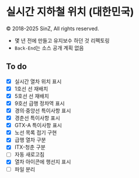 # 실시간 지하철 위치 (대한민국)
© 2018-2025 SinZ, All rights reserved.

- 몇 년 전에 만들고 유지보수 하던 것 리펙토링
- `Back-End`는 소스 공개 계획 없음

## To do
- [x] 실시간 열차 위치 표시
- [x] 1호선 선 재배치
- [x] 5호선 선 재배치
- [x] 9호선 급행 정차역 표시
- [x] 경의·중앙선 특이사항 표시
- [x] 경춘선 특이사항 표시
- [x] GTX-A 특이사항 표시
- [x] 노선 목록 접기 구현
- [x] 급행 열차 구분
- [x] ITX-청춘 구분
- [ ] 자동 새로고침
- [x] 열차 아이콘에 행선지 표시
- [ ] 파일 분리
